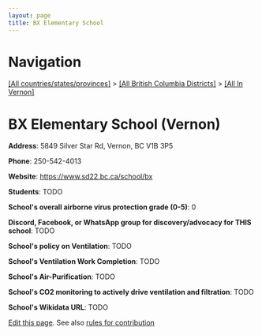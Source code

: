 ```yaml
---
layout: page
title: BX Elementary School
---
```

# Navigation

[[All countries/states/provinces]](../../..) > [[All British Columbia Districts]](../..) > [[All In Vernon]](..)

# BX Elementary School (Vernon)

**Address**: 5849 Silver Star Rd, Vernon, BC V1B 3P5

**Phone**: 250-542-4013

**Website**: <https://www.sd22.bc.ca/school/bx>

**Students**: TODO

**School's overall airborne virus protection grade (0-5)**: 0

**Discord, Facebook, or WhatsApp group for discovery/advocacy for THIS school**: TODO

**School's policy on Ventilation**: TODO

**School's Ventilation Work Completion**: TODO

**School's Air-Purification**: TODO

**School's CO2 monitoring to actively drive ventilation and filtration**: TODO

**School's Wikidata URL**: TODO


[Edit this page](https://github.com/ventilate-schools/BC/edit/main/./Vernon/BX_Elementary_School.md). See also [rules for contribution](../../../contribution-rules/)
